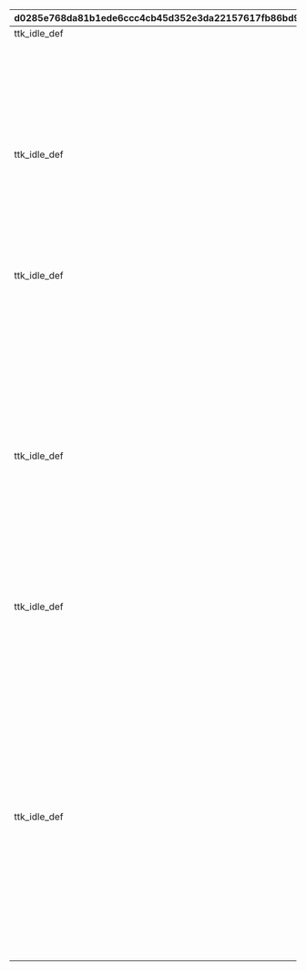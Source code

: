 |d0285e768da81b1ede6ccc4cb45d352e3da22157617fb86bd9e11cc5b39457b5|92fdb5892460c2dc21332556ef87a3d5a55a19f5b7e5e6eae5eb4b1750b6a83a|18cbd3089a3ab7c58e13fddcfc6b11d3e9d351236b8ef5cba05fb5db8d0d5a07|b3407d804d0814a5cc35135bc1d005bd8e40374e877d96c0d87716b2f0337aa9|0952f994c48364d419c3530e28be21a39583d9a3508a81f476ff60ba49e9be80|56ed5000cd1004e0f4524a49a213d4e9dd63e4f4d821bc6eef9d116b55f6ab8d|c65fe84f61d18aa75a48b65c8d0778aec4605e53943c797ff7f1f3f9651ca962|9f7c2ddf7a1a18ee0fbc8107273dc97210f493225ac9df2fcee856fa32e5b8c2|3d6d5ccade154f3de797ea9455df8bdff6caac15f385fc85447b9dfc1c2a594c|fba147564327803ead2c241f1c4198760a07dbb1f5610f2302e7d7a6cfff068a|79fe7a128d0659ac3be98b28d327359c31509a29812ab01e4fe86f4d3f219e10|
| --- | --- | --- | --- | --- | --- | --- | --- | --- | --- | --- |
|ttk_idle_def|5|1010001|850|1|100|-120|102611|1|1|1|
||31|1010002|0||0|1|2|2|1|1|
||31|1010003|-80||-120|1|1|1|1|1|
||93|1010004||||||1||1|
||21|1010005|0||0||vo_minigame_1005_top_000|vo_minigame_1005||1|
||3|1010006|0|0.3|ttk_idle_doya|1|ttk_doya|102611|0.3|1|
||11|1010007|8|0|||任された仕事は\nきちんとやるよ|102611|0|1|
||91|1010008||||||0||1|
|ttk_idle_def|5|1020001|850|1|100|-120|102611|1|1|2|
||31|1020002|0||0|1|2|2|1|2|
||31|1020003|-80||-120|1|1|1|1|2|
||93|1020004||||||1||2|
||21|1020005|0||0||vo_minigame_1005_top_001|vo_minigame_1005||2|
||3|1020006|0|0.3|ttk_idle_def|1|ttk_idle_smile|102611|0.3|2|
||11|1020007|8|0|||あたしの前に\n現れたこと\n後悔させてあげる|102611|0|2|
||91|1020008||||||0||2|
|ttk_idle_def|5|1030001|850|1|100|-120|102611|1|1|3|
||31|1030002|0||0|1|2|2|1|3|
||31|1030003|-80||-120|1|1|1|1|3|
||93|1030004||||||1||3|
||21|1030005|0||0||vo_minigame_1005_top_002|vo_minigame_1005||3|
||3|1030006|0|0.3|ttk_idle_joy|1|ttk_joy|102611|0.1|3|
||11|1030007|8|0|||コツをつかめば\n結構楽しいかも\nいや、労働は労働か…|102611|0|3|
||93|1030008||||||2.2||3|
||3|1030009|1|0.3|||ttk_talk_sad|102611|0.3|3|
||93|1030010||||||3||3|
||3|1030011|1|0.3|||ttk_idle_def|102611|0.3|3|
||91|1030012||||||0||3|
|ttk_idle_def|5|1040001|850|1|100|-120|102611|1|1|4|
||31|1040002|0||0|1|2|2|1|4|
||31|1040003|-80||-120|1|1|1|1|4|
||93|1040004||||||1||4|
||21|1040005|0||0||vo_minigame_1005_top_003|vo_minigame_1005||4|
||3|1040006|0|0.3|ttk_idle_shock|1|ttk_shock|102611|0.3|4|
||11|1040007|8|0|||ねずみのことなんか\n知りたくないよ\nはぁ…めんどくさい|102611|0|4|
||93|1040008||||||5||4|
||3|1040009|1|0.3|||ttk_idle_def|102611|0.3|4|
||93|1040010||||||0.7||4|
|ttk_idle_def|5|1050001|850|1|100|-120|102611|1|1|5|
||31|1050002|0||0|1|2|2|1|5|
||31|1050003|-80||-120|1|1|1|1|5|
||93|1050004||||||1||5|
||21|1050005|0||0||vo_minigame_1005_top_004|vo_minigame_1005||5|
||3|1050006|0|0.3|||ttk_surprise|102611|0.3|5|
||11|1050007|8|0|||うわっ！？\nこっちこないでよ！\nはぁ…チマチマ\n追い払うのは大変だ…|102611|0|5|
||93|1050008||||||0.9||5|
||3|1050009|1|0.3|||ttk_talk_anger|102611|0.3|5|
||93|1050010||||||0.8||5|
||3|1050011|0|0.3|ttk_talk_sad|1|ttk_sad|102611|0.3|5|
||93|1050012||||||5||5|
||3|1050013|1|0.3|||ttk_idle_def|102611|0.3|5|
||91|1050014||||||0||5|
|ttk_idle_def|5|1060001|850|1|100|-120|102611|1|1|6|
||31|1060002|0||0|1|2|2|1|6|
||31|1060003|-80||-120|1|1|1|1|6|
||93|1060004||||||1||6|
||21|1060005|0||0||vo_minigame_1005_top_005|vo_minigame_1005||6|
||3|1060006|1|0.3|||ttk_idle_worry|102611|0.3|6|
||11|1060007|8|0|||こんなことに\n慣れたくないよ…\nでも牧場のためには\nやるしかないか|102611|0|6|
||93|1060008||||||7||6|
||3|1060009|0|0.3|ttk_idle_def|1|ttk_amz|102611|0.3|6|
||91|1060010||||||0||6|